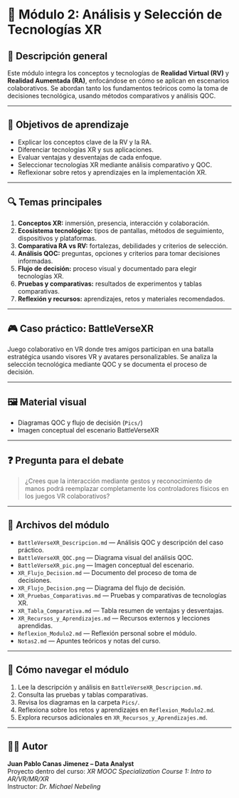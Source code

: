 # 🧩 Módulo 2: Análisis y Selección de Tecnologías XR

## 📘 Descripción general
Este módulo integra los conceptos y tecnologías de **Realidad Virtual (RV)** y **Realidad Aumentada (RA)**, enfocándose en cómo se aplican en escenarios colaborativos. Se abordan tanto los fundamentos teóricos como la toma de decisiones tecnológica, usando métodos comparativos y análisis QOC.

---

## 🎯 Objetivos de aprendizaje
- Explicar los conceptos clave de la RV y la RA.
- Diferenciar tecnologías XR y sus aplicaciones.
- Evaluar ventajas y desventajas de cada enfoque.
- Seleccionar tecnologías XR mediante análisis comparativo y QOC.
- Reflexionar sobre retos y aprendizajes en la implementación XR.

---

## 🔍 Temas principales
1. **Conceptos XR:** inmersión, presencia, interacción y colaboración.
2. **Ecosistema tecnológico:** tipos de pantallas, métodos de seguimiento, dispositivos y plataformas.
3. **Comparativa RA vs RV:** fortalezas, debilidades y criterios de selección.
4. **Análisis QOC:** preguntas, opciones y criterios para tomar decisiones informadas.
5. **Flujo de decisión:** proceso visual y documentado para elegir tecnologías XR.
6. **Pruebas y comparativas:** resultados de experimentos y tablas comparativas.
7. **Reflexión y recursos:** aprendizajes, retos y materiales recomendados.

---

## 🎮 Caso práctico: BattleVerseXR
Juego colaborativo en VR donde tres amigos participan en una batalla estratégica usando visores VR y avatares personalizables. Se analiza la selección tecnológica mediante QOC y se documenta el proceso de decisión.

---

## 🖼️ Material visual
- Diagramas QOC y flujo de decisión (`Pics/`)
- Imagen conceptual del escenario BattleVerseXR

---

## ❓ Pregunta para el debate
> ¿Crees que la interacción mediante gestos y reconocimiento de manos podrá reemplazar completamente los controladores físicos en los juegos VR colaborativos?

---

## 📂 Archivos del módulo

- `BattleVerseXR_Descripcion.md` — Análisis QOC y descripción del caso práctico.
- `BattleVerseXR_QOC.png` — Diagrama visual del análisis QOC.
- `BattleVerseXR_pic.png` — Imagen conceptual del escenario.
- `XR_Flujo_Decision.md` — Documento del proceso de toma de decisiones.
- `XR_Flujo_Decision.png` — Diagrama del flujo de decisión.
- `XR_Pruebas_Comparativas.md` — Pruebas y comparativas de tecnologías XR.
- `XR_Tabla_Comparativa.md` — Tabla resumen de ventajas y desventajas.
- `XR_Recursos_y_Aprendizajes.md` — Recursos externos y lecciones aprendidas.
- `Reflexion_Modulo2.md` — Reflexión personal sobre el módulo.
- `Notas2.md` — Apuntes teóricos y notas del curso.

---

## 🚩 Cómo navegar el módulo

1. Lee la descripción y análisis en `BattleVerseXR_Descripcion.md`.
2. Consulta las pruebas y tablas comparativas.
3. Revisa los diagramas en la carpeta `Pics/`.
4. Reflexiona sobre los retos y aprendizajes en `Reflexion_Modulo2.md`.
5. Explora recursos adicionales en `XR_Recursos_y_Aprendizajes.md`.

---

## 👨‍💻 Autor
**Juan Pablo Canas Jimenez – Data Analyst**  
Proyecto dentro del curso: *XR MOOC Specialization Course 1: Intro to AR/VR/MR/XR*  
Instructor: *Dr. Michael Nebeling*
